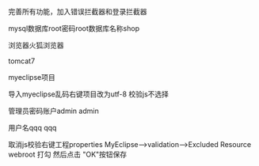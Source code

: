 完善所有功能，加入错误拦截器和登录拦截器

mysql数据库root密码root数据库名称shop

浏览器火狐浏览器

tomcat7

myeclipse项目

导入myeclipse乱码右键项目改为utf-8 校验js不选择 

管理员密码账户admin admin

用户名qqq qqq

取消js校验右键工程properties  MyEclipse—>validation—>Excluded Resource  webroot 打勾 然后点击 "OK"按钮保存
